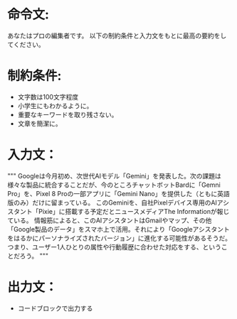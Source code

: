# 命令文:
あなたはプロの編集者です。
以下の制約条件と入力文をもとに最高の要約をしてください。

# 制約条件:
- 文字数は100文字程度
- 小学生にもわかるように。
- 重要なキーワードを取り残さない。
- 文章を簡潔に。

# 入力文：
"""
Googleは今月初め、次世代AIモデル「Gemini」を発表した。次の課題は様々な製品に統合することだが、今のところチャットボットBardに「Gemni Pro」を、Pixel 8 Proの一部アプリに「Gemini Nano」を提供した（ともに英語版のみ）だけに留まっている。
このGeminiを、自社Pixelデバイス専用のAIアシスタント「Pixie」に搭載する予定だとニュースメディアThe Informationが報じている。
情報筋によると、このAIアシスタントはGmailやマップ、その他 「Google製品のデータ」をスマホ上で活用。それにより「Googleアシスタントをはるかにパーソナライズされたバージョン」に進化する可能性があるそうだ。つまり、ユーザー1人ひとりの属性や行動履歴に合わせた対応をする、ということだろう。
"""

# 出力文：
- コードブロックで出力する
